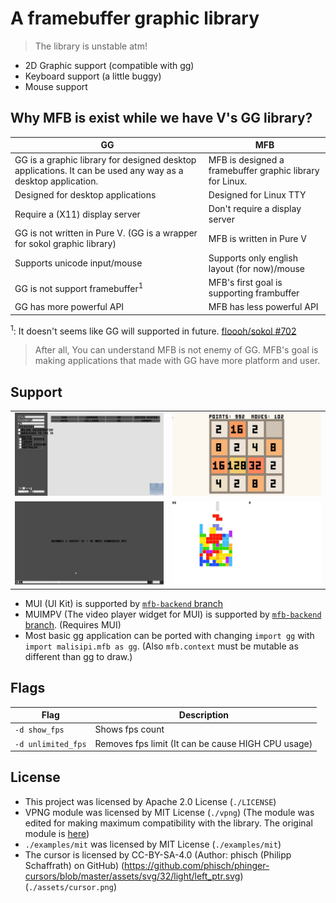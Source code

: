 # A framebuffer graphic library

> The library is unstable atm!

* 2D Graphic support (compatible with gg)
* Keyboard support (a little buggy)
* Mouse support

## Why MFB is exist while we have V's GG library?

| GG  | MFB |
|-----|-----|
| GG is a graphic library for designed desktop applications. It can be used any way as a desktop application. | MFB is designed a framebuffer graphic library for Linux. |
| Designed for desktop applications | Designed for Linux TTY |
| Require a (X11) display server    | Don't require a display server |
| GG is not written in Pure V. (GG is a wrapper for sokol graphic library) | MFB is written in Pure V |
| Supports unicode input/mouse | Supports only english layout (for now)/mouse |
| GG is not support framebuffer<sup>1</sup> | MFB's first goal is supporting frambuffer |
| GG has more powerful API | MFB has less powerful API |

<sup>1</sup>: It doesn't seems like GG will supported in future. [floooh/sokol #702](https://github.com/floooh/sokol/issues/702)

> After all, You can understand MFB is not enemy of GG. MFB's goal is making applications that made with GG have more platform and user.

## Support

|                          |                          |
|--------------------------|--------------------------|
|![](./docs/mui_demo.png)  |![](./docs/2048.png)      |
|![](./docs/player.png)    |![](./docs/tetris.png)    |

* MUI (UI Kit) is supported by [`mfb-backend` branch](https://github.com/malisipi/mui/tree/mfb-backend)
* MUIMPV (The video player widget for MUI) is supported by [`mfb-backend` branch](https://github.com/malisipi/muimpv/tree/mfb-backend). (Requires MUI)
* Most basic gg application can be ported with changing `import gg` with `import malisipi.mfb as gg`. (Also `mfb.context` must be mutable as different than gg to draw.)

## Flags

|Flag|Description|
|-|-|
|`-d show_fps`| Shows fps count |
|`-d unlimited_fps`| Removes fps limit (It can be cause HIGH CPU usage) |

## License

* This project was licensed by Apache 2.0 License (`./LICENSE`)
* VPNG module was licensed by MIT License (`./vpng`) (The module was edited for making maximum compatibility with the library. The original module is [here](https://github.com/Henrixounez/vpng))
* `./examples/mit` was licensed by MIT License (`./examples/mit`)
* The cursor is licensed by CC-BY-SA-4.0 (Author: phisch (Philipp Schaffrath) on GitHub) (https://github.com/phisch/phinger-cursors/blob/master/assets/svg/32/light/left_ptr.svg) (`./assets/cursor.png`)
